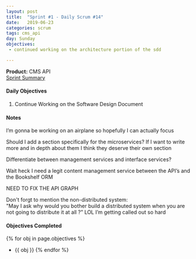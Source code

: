 ```yaml
---
layout: post
title:  "Sprint #1 - Daily Scrum #14"
date:   2019-06-23
categories: scrum
tags: cms_api
day: Sunday
objectives:
 - continued working on the architecture portion of the sdd

---
```



<b>Product:</b> CMS API  
[Sprint Summary](/blog/projects/cms-sprint-1)

#### Daily Objectives
1. Continue Working on the Software Design Document

#### Notes

I’m gonna be working on an airplane so hopefully I can actually focus

Should I add a section specifically for the microservices?  If I want to write more and in depth about them I think they deserve their own section

Differentiate between management services and interface services?

Wait heck I need a legit content management service between the API’s and the Bookshelf ORM

NEED TO FIX THE API GRAPH

Don't forgt to mention the non-distributed system:  
"May I ask why would you bother build a distributed system when you are not going to distribute it at all ?” LOL I’m getting called out so hard


#### Objectives Completed
{% for obj in page.objectives %}
* {{ obj }}
{% endfor %}

<!--#### Thoughts/Questions to Come Back To-->
<!--* Link all the Sprints in the Overview Page-->

<!-- #### Lessons Learned
* Lorem ipsum dolor sit amet, id modo summo tibique nam, ei dolorem vituperata elaboraret quo, pro blandit appareat perfecto eu.
* Lorem ipsum dolor sit amet, id modo summo tibique nam, ei dolorem vituperata elaboraret quo, pro blandit appareat perfecto eu.

#### Plans for Tomorrow
* Lorem ipsum dolor sit amet, id modo summo tibique nam, ei dolorem vituperata elaboraret quo, pro blandit appareat perfecto eu.
* Lorem ipsum dolor sit amet, id modo summo tibique nam, ei dolorem vituperata elaboraret quo, pro blandit appareat perfecto eu. -->